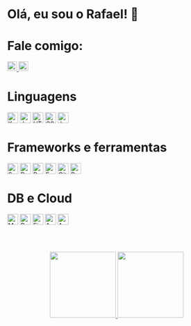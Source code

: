 
<!-- ## 🚀 Sobre mim
Eu sou desenvolvedor.  -->


# Olá, eu sou o Rafael! 👋

# Fale comigo:

<div aling="center"> 
    <a href="https://www.linkedin.com/in/rafael-corbelli/"> <img height="22em" src=https://img.shields.io/badge/LinkedIn-0077B5?style=for-the-badge&logo=linkedin&logoColor=white>
    <a> 
    <a href=https://discord.com/channels/RCorbelli#2920 target="_blank"> <img height="22em" src="https://img.shields.io/badge/Discord-7289DA?style=for-the-badge&logo=discord&logoColor=white" target="_blank">
    <a>
</div>


# Linguagens

<div style="display: inline_block">
  <img align="center" height="25px" alt="Kotlin" src="https://img.shields.io/badge/Kotlin-0095D5?&style=for-the-badge&logo=kotlin&logoColor=white">
  <img align="center" height="25px" alt="JavaScript" src="https://img.shields.io/badge/JavaScript-323330?style=for-the-badge&logo=javascript&logoColor=F7DF1E">
  <img align="center" height="25px" alt="HTML" src="https://img.shields.io/badge/HTML5-E34F26?style=for-the-badge&logo=html5&logoColor=white">
  <img align="center" height="25px" alt="CSS" src="https://img.shields.io/badge/CSS3-1572B6?style=for-the-badge&logo=css3&logoColor=white">
  <img align="center" height="25px" alt="Java" src="https://img.shields.io/badge/Java-ED8B00?style=for-the-badge&logo=java&logoColor=white">
</div>


# Frameworks e ferramentas

<div style="display: inline_block">
  <img align="center" height="25px" alt="Spring" src="https://img.shields.io/badge/Spring-6DB33F?style=for-the-badge&logo=spring&logoColor=white">
  <img align="center" height="25px" alt="React" src="https://img.shields.io/badge/React-20232A?style=for-the-badge&logo=react&logoColor=61DAFB">
  <img align="center" height="25px" alt="React Native" src="https://img.shields.io/badge/React_Native-20232A?style=for-the-badge&logo=react&logoColor=61DAFB">
  <img align="center" height="25px" alt="Expo" src="https://img.shields.io/badge/expo-1C1E24?style=for-the-badge&logo=expo&logoColor=#D04A37">
  <img align="center" height="25px" alt="Git" src="https://img.shields.io/badge/Git-F05032?style=for-the-badge&logo=git&logoColor=white">  
  <img align="center" height="25px" alt="Postman" src="https://img.shields.io/badge/Postman-FF6C37?style=for-the-badge&logo=Postman&logoColor=white">
</div>


# DB e Cloud

<div style="display: inline_block">
  <img align="center" height="25px" alt="MySQL" src="https://img.shields.io/badge/MySQL-00000F?style=for-the-badge&logo=mysql&logoColor=white">
  <img align="center" height="25px" alt="PostgreSQL" src="https://img.shields.io/badge/PostgreSQL-316192?style=for-the-badge&logo=postgresql&logoColor=white">
  <img align="center" height="25px" alt="Firebase" src="https://img.shields.io/badge/Firebase-F29D0C?style=for-the-badge&logo=firebase&logoColor=white">
  <img align="center" height="25px" alt="ApolloGraph" src="https://img.shields.io/badge/-ApolloGraphQL-311C87?style=for-the-badge&logo=apollo-graphql">
  <img align="center" height="25px" alt="AWS" src="https://img.shields.io/badge/Amazon_AWS-232F3E?style=for-the-badge&logo=amazon-aws&logoColor=white">
</div>

<br><br>

<div align="center" >
  <a href="https://github.com/RCorbelli">
  <img height="152em" src="https://github-readme-stats.vercel.app/api?username=RCorbelli&show_icons=true&theme=tokyonight&include_all_commits=true&count_private=true"/>
  <img height="152em" src="https://github-readme-stats.vercel.app/api/top-langs/?username=RCorbelli&layout=compact&langs_count=7&theme=tokyonight"/>
</div> 
